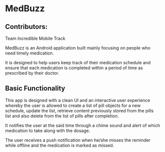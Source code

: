# MedBuzz

## Contributors:
Team Incredible Mobile Track

MedBuzz is an Android application built mainly focusing on people who need timely medication. 

It is designed to help users keep track of their medication schedule and ensure that each medication is completed within a period of time as prescribed by their doctor.


## Basic Functionality 

This app is designed with a clean UI and an interactive user experience whereby the user is allowed to create a list of pill objects for a new schedule, update the list, retrieve content previously stored from the pills list and also delete from the list of pills after completion. 

It notifies the user at the said time through a chime sound and alert of which medication to take along with the dosage.

The user receives a push notification when he/she misses the reminder while offline and the medication is marked as missed.  
